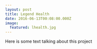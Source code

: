 ```yaml
---
layout: post
title: Legend Health
date: 2016-06-13T00:08:00.000Z
image:
  featured: lhealth.jpg
---
```



Here is some text talking about this project